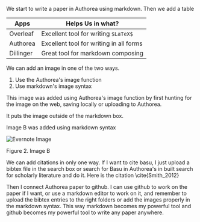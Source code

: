 We start to write a paper in Authorea using markdown. Then we add a table 

| Apps | Helps Us in what? |
|------|-------------------|
| Overleaf | Excellent tool for writing `$LaTeX$` |
| Authorea | Excellent tool for writing in all forms |
| Diilinger | Great tool for markdown composing |

We can add an image in one of the two ways. 

1. Use the Authorea's image function
2. Use markdown's image syntax

This image was added using Authorea's image function by first hunting for the image on the web, saving locally or uploading to Authorea.

It puts the image outside of the markdown box. 

Image B was added using markdown syntax

![Evernote Image](https://2.bp.blogspot.com/-w43bmhoixTg/WZLzI82VuNI/AAAAAAAAZJo/eNCG37MjDhgLMhjdVBimZwiXqptNF0QBACLcBGAs/s1600/Evernote.png)

Figure 2. Image B

We can add citations in only one way. If I want to cite basu, I just upload a bibtex file in the search box or search for Basu in Authorea's in built search for scholarly literature and do it. Here is the citation \cite{Smith_2012}

Then I connect Authorea paper to github. I can use github to work on the paper if I want, or use a markdown editor to work on it, and remember to upload the bibtex entries to the right folders or add the images properly in the markdown syntax. This way markdown becomes my powerful tool and github becomes my powerful tool to write any paper anywhere. 



